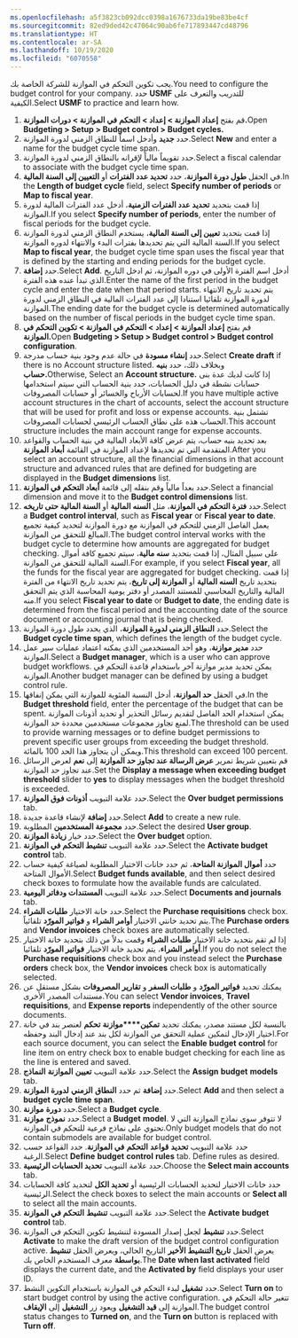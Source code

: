 ```yaml
---
ms.openlocfilehash: a5f3823cb092dcc0398a1676733da19be83be4cf
ms.sourcegitcommit: 82ed9ded42c47064c90ab6fe717893447cd48796
ms.translationtype: HT
ms.contentlocale: ar-SA
ms.lasthandoff: 10/19/2020
ms.locfileid: "6070558"
---
```

<span data-ttu-id="aaae1-101">يجب تكوين التحكم في الموازنة للشركة الخاصة بك.</span><span class="sxs-lookup"><span data-stu-id="aaae1-101">You need to configure the budget control for your company.</span></span> <span data-ttu-id="aaae1-102">حدد **USMF** للتدريب والتعرف على الكيفية.</span><span class="sxs-lookup"><span data-stu-id="aaae1-102">Select **USMF** to practice and learn how.</span></span>

1.  <span data-ttu-id="aaae1-103">قم بفتح **إعداد الموازنة > إعداد > التحكم في الموازنة > دورات الموازنة.**</span><span class="sxs-lookup"><span data-stu-id="aaae1-103">Open **Budgeting > Setup > Budget control > Budget cycles.**</span></span>
2.  <span data-ttu-id="aaae1-104">حدد **جديد** وأدخل اسماً للنطاق الزمني لدورة الموازنة.</span><span class="sxs-lookup"><span data-stu-id="aaae1-104">Select **New** and enter a name for the budget cycle time span.</span></span>
3.  <span data-ttu-id="aaae1-105">حدد تقويماً مالياً لإقرانه بالنطاق الزمني لدورة الموازنة.</span><span class="sxs-lookup"><span data-stu-id="aaae1-105">Select a fiscal calendar to associate with the budget cycle time span.</span></span>
4.  <span data-ttu-id="aaae1-106">في الحقل **طول دورة الموازنة**، حدد **تحديد عدد الفترات** أو **التعيين إلى السنة المالية**.</span><span class="sxs-lookup"><span data-stu-id="aaae1-106">In the **Length of budget cycle** field, select **Specify number of periods** or **Map to fiscal year**.</span></span>
5.  <span data-ttu-id="aaae1-107">إذا قمت بتحديد **تحديد عدد الفترات الزمنية**، أدخل عدد الفترات المالية لدورة الموازنة.</span><span class="sxs-lookup"><span data-stu-id="aaae1-107">If you select **Specify number of periods**, enter the number of fiscal periods for the budget cycle.</span></span>
6.  <span data-ttu-id="aaae1-108">إذا قمت بتحديد **تعيين إلى السنة المالية**، يستخدم النطاق الزمني لدورة الموازنة السنة المالية التي يتم تحديدها بفترات البدء والانتهاء لدوره الموازنة.</span><span class="sxs-lookup"><span data-stu-id="aaae1-108">If you select **Map to fiscal year**, the budget cycle time span uses the fiscal year that is defined by the starting and ending periods for the budget cycle.</span></span>
7.  <span data-ttu-id="aaae1-109">حدد **إضافة**.</span><span class="sxs-lookup"><span data-stu-id="aaae1-109">Select **Add**.</span></span> <span data-ttu-id="aaae1-110">أدخل اسم الفترة الأولى في دوره الموازنة، ثم ادخل التاريخ الذي تبدأ عنده هذه الفترة.</span><span class="sxs-lookup"><span data-stu-id="aaae1-110">Enter the name of the first period in the budget cycle and enter the date when that period starts.</span></span> <span data-ttu-id="aaae1-111">يتم تحديد تاريخ الانتهاء لدورة الموازنة تلقائيا استنادا إلى عدد الفترات المالية في النطاق الزمني لدورة الموازنة.</span><span class="sxs-lookup"><span data-stu-id="aaae1-111">The ending date for the budget cycle is determined automatically based on the number of fiscal periods in the budget cycle time span.</span></span>
8.  <span data-ttu-id="aaae1-112">قم بفتح **إعداد الموازنة > إعداد > التحكم في الموازنة > تكوين التحكم في الموازنة.**</span><span class="sxs-lookup"><span data-stu-id="aaae1-112">Open **Budgeting > Setup > Budget control > Budget control configuration**.</span></span>
9.  <span data-ttu-id="aaae1-113">حدد **إنشاء مسودة** في حالة عدم وجود بنية حساب مدرجة.</span><span class="sxs-lookup"><span data-stu-id="aaae1-113">Select **Create draft** if there is no Account structure listed.</span></span> <span data-ttu-id="aaae1-114">وبخلاف ذلك، حدد **بنيه حساب.**</span><span class="sxs-lookup"><span data-stu-id="aaae1-114">Otherwise, Select an **Account structure.**</span></span> <span data-ttu-id="aaae1-115">إذا كانت لديك عدة بنى حسابات نشطة في دليل الحسابات، حدد بنية الحساب التي سيتم استخدامها لحسابات الأرباح والخسائر أو حسابات المصروفات.</span><span class="sxs-lookup"><span data-stu-id="aaae1-115">If you have multiple active account structures in the chart of accounts, select the account structure that will be used for profit and loss or expense accounts.</span></span> <span data-ttu-id="aaae1-116">تشتمل بنية الحساب هذه على نطاق الحساب الرئيسي لحسابات المصروفات.</span><span class="sxs-lookup"><span data-stu-id="aaae1-116">This account structure includes the main account range for expense accounts.</span></span>
10. <span data-ttu-id="aaae1-117">بعد تحديد بنيه حساب، يتم عرض كافة الأبعاد المالية في بنية الحساب والقواعد المتقدمة التي تم تحديدها لإعداد الموازنة في القائمة **أبعاد الموازنة**.</span><span class="sxs-lookup"><span data-stu-id="aaae1-117">After you select an account structure, all the financial dimensions in that account structure and advanced rules that are defined for budgeting are displayed in the **Budget dimensions** list.</span></span>
11. <span data-ttu-id="aaae1-118">حدد بعداً مالياً وقم بنقله إلى قائمة **أبعاد التحكم في الموازنة**.</span><span class="sxs-lookup"><span data-stu-id="aaae1-118">Select a financial dimension and move it to the **Budget control dimensions** list.</span></span>
12. <span data-ttu-id="aaae1-119">حدد **فترة التحكم في الموازنة**، مثل **السنه المالية** أو **السنة المالية حتى تاريخه**.</span><span class="sxs-lookup"><span data-stu-id="aaae1-119">Select a **Budget control interval**, such as **Fiscal year** or **Fiscal year to date**.</span></span> <span data-ttu-id="aaae1-120">يعمل الفاصل الزمني للتحكم في الموازنة مع دورة الموازنة لتحديد كيفية تجميع المبالغ للتحقق من الموازنة.</span><span class="sxs-lookup"><span data-stu-id="aaae1-120">The budget control interval works with the budget cycle to determine how amounts are aggregated for budget checking.</span></span> <span data-ttu-id="aaae1-121">على سبيل المثال، إذا قمت بتحديد **سنه مالية**، سيتم تجميع كافة أموال السنة المالية للتحقق من الموازنة.</span><span class="sxs-lookup"><span data-stu-id="aaae1-121">For example, if you select **Fiscal year**, all the funds for the fiscal year are aggregated for budget checking.</span></span> <span data-ttu-id="aaae1-122">إذا قمت بتحديد تاريخ **السنه المالية** أو **الموازنة إلى تاريخ**، يتم تحديد تاريخ الانتهاء من الفترة المالية والتاريخ المحاسبي للمستند المصدر أو دفتر يومية المحاسبة الذي يتم التحقق منه.</span><span class="sxs-lookup"><span data-stu-id="aaae1-122">If you select **Fiscal year to date** or **Budget to date**, the ending date is determined from the fiscal period and the accounting date of the source document or accounting journal that is being checked.</span></span>
13. <span data-ttu-id="aaae1-123">حدد **النطاق الزمني لدورة الموازنة**، الذي يحدد طول دورة الموازنة.</span><span class="sxs-lookup"><span data-stu-id="aaae1-123">Select the **Budget cycle time span**, which defines the length of the budget cycle.</span></span>
14. <span data-ttu-id="aaae1-124">حدد **مدير موازنة**، وهو أحد المستخدمين الذي يمكنه اعتماد عمليات سير عمل الموازنة.</span><span class="sxs-lookup"><span data-stu-id="aaae1-124">Select a **Budget manager**, which is a user who can approve budget workflows.</span></span> <span data-ttu-id="aaae1-125">يمكن تحديد مدير موازنة آخر باستخدام قاعدة التحكم في الموازنة.</span><span class="sxs-lookup"><span data-stu-id="aaae1-125">Another budget manager can be defined by using a budget control rule.</span></span>
15. <span data-ttu-id="aaae1-126">في الحقل **حد الموازنة**، أدخل النسبة المئوية للموازنة التي يمكن إنفاقها.</span><span class="sxs-lookup"><span data-stu-id="aaae1-126">In the **Budget threshold** field, enter the percentage of the budget that can be spent.</span></span> <span data-ttu-id="aaae1-127">يمكن استخدام الحد الفاصل لتقديم رسائل التحذير أو تحديد أذونات الموازنة لمنع تجاوز مجموعات مستخدمين محددة حد الموازنة.</span><span class="sxs-lookup"><span data-stu-id="aaae1-127">The threshold can be used to provide warning messages or to define budget permissions to prevent specific user groups from exceeding the budget threshold.</span></span> <span data-ttu-id="aaae1-128">ويمكن أن يتجاوز هذا الحد 100 بالمائة.</span><span class="sxs-lookup"><span data-stu-id="aaae1-128">This threshold can exceed 100 percent.</span></span>
16. <span data-ttu-id="aaae1-129">قم بتعيين شريط تمرير **عرض الرسالة عند تجاوز حد الموازنة** إلى **نعم** لعرض الرسائل عند تجاوز حد الموازنة.</span><span class="sxs-lookup"><span data-stu-id="aaae1-129">Set the **Display a message when exceeding budget threshold** slider to **yes** to display messages when the budget threshold is exceeded.</span></span>
17. <span data-ttu-id="aaae1-130">حدد علامة التبويب **أذونات فوق الموازنة**.</span><span class="sxs-lookup"><span data-stu-id="aaae1-130">Select the **Over budget permissions** tab.</span></span>
18. <span data-ttu-id="aaae1-131">حدد **إضافة** لإنشاء قاعدة جديدة.</span><span class="sxs-lookup"><span data-stu-id="aaae1-131">Select **Add** to create a new rule.</span></span>
19. <span data-ttu-id="aaae1-132">حدد **مجموعة المستخدمين** المطلوبة.</span><span class="sxs-lookup"><span data-stu-id="aaae1-132">Select the desired **User group**.</span></span>
20. <span data-ttu-id="aaae1-133">حدد خيار **زيادة الموازنة**.</span><span class="sxs-lookup"><span data-stu-id="aaae1-133">Select the **Over budget** option.</span></span>
21. <span data-ttu-id="aaae1-134">حدد علامة التبويب **تنشيط التحكم في الموازنة**.</span><span class="sxs-lookup"><span data-stu-id="aaae1-134">Select the **Activate budget control** tab.</span></span>
22. <span data-ttu-id="aaae1-135">حدد **أموال الموازنة المتاحة**، ثم حدد خانات الاختيار المطلوبة لصياغة كيفية حساب الأموال المتاحة.</span><span class="sxs-lookup"><span data-stu-id="aaae1-135">Select **Budget funds available**, and then select desired check boxes to formulate how the available funds are calculated.</span></span>
23. <span data-ttu-id="aaae1-136">حدد علامة التبويب **المستندات ودفاتر اليومية**.</span><span class="sxs-lookup"><span data-stu-id="aaae1-136">Select **Documents and journals** tab.</span></span>
24. <span data-ttu-id="aaae1-137">حدد خانة الاختيار **طلبات الشراء**.</span><span class="sxs-lookup"><span data-stu-id="aaae1-137">Select the **Purchase requisitions** check box.</span></span> <span data-ttu-id="aaae1-138">يتم تحديد خانتي الاختيار **أوامر الشراء** و **فواتير المورّد** تلقائياً.</span><span class="sxs-lookup"><span data-stu-id="aaae1-138">The **Purchase orders** and **Vendor invoices** check boxes are automatically selected.</span></span>
25. <span data-ttu-id="aaae1-139">إذا لم تقم بتحديد خانة الاختيار **طلبات الشراء** وقمت بدلاً من ذلك بتحديد خانة الاختيار **أوامر الشراء**، يتم تحديد خانة الاختيار **فواتير المورّد** تلقائيا.</span><span class="sxs-lookup"><span data-stu-id="aaae1-139">If you do not select the **Purchase requisitions** check box and you instead select the **Purchase orders** check box, the **Vendor invoices** check box is automatically selected.</span></span>
26. <span data-ttu-id="aaae1-140">يمكنك تحديد **فواتير المورّد** و **طلبات السفر** و **تقارير المصروفات** بشكل مستقل عن مستندات المصدر الأخرى.</span><span class="sxs-lookup"><span data-stu-id="aaae1-140">You can select **Vendor invoices**, **Travel requisitions**, and **Expense reports** independently of the other source documents.</span></span>
27. <span data-ttu-id="aaae1-141">بالنسبة لكل مستند مصدر، يمكنك تحديد **تمكين\*\*\*\*موازنة** **تحكم** لعنصر بند في خانة اختيار الإدخال لتمكين عملية التحقق من الموازنة لكل بند عند إدخال البند وحفظه.</span><span class="sxs-lookup"><span data-stu-id="aaae1-141">For each source document, you can select the **Enable** **budget** **control** for line item on entry check box to enable budget checking for each line as the line is entered and saved.</span></span>
28. <span data-ttu-id="aaae1-142">حدد علامة التبويب **تعيين** **الموازنة** **النماذج**.</span><span class="sxs-lookup"><span data-stu-id="aaae1-142">Select the **Assign** **budget** **models** tab.</span></span>
29. <span data-ttu-id="aaae1-143">حدد **إضافة** ثم حدد **النطاق** **الزمني** **لدورة**
    **الموازنة**.</span><span class="sxs-lookup"><span data-stu-id="aaae1-143">Select **Add** and then select a **budget** **cycle** **time**
**span**.</span></span>
30. <span data-ttu-id="aaae1-144">حدد **دورة** **موازنة**.</span><span class="sxs-lookup"><span data-stu-id="aaae1-144">Select a **Budget** **cycle**.</span></span>
31. <span data-ttu-id="aaae1-145">حدد **نموذج** **موازنة**.</span><span class="sxs-lookup"><span data-stu-id="aaae1-145">Select a **Budget** **model**.</span></span> <span data-ttu-id="aaae1-146">لا تتوفر سوى نماذج الموازنة التي لا تحتوي على نماذج فرعية للتحكم في الموازنة.</span><span class="sxs-lookup"><span data-stu-id="aaae1-146">Only budget models that do not contain submodels are available for budget control.</span></span>
32. <span data-ttu-id="aaae1-147">حدد علامة التبويب **تحديد** **قواعد** **التحكم** **في الموازنة**. حدد القواعد حسب الرغبة.</span><span class="sxs-lookup"><span data-stu-id="aaae1-147">Select **Define** **budget** **control** **rules** tab. Define rules as desired.</span></span>
33. <span data-ttu-id="aaae1-148">حدد علامة التبويب **تحديد الحسابات الرئيسية**.</span><span class="sxs-lookup"><span data-stu-id="aaae1-148">Choose the **Select main accounts** tab.</span></span>
34. <span data-ttu-id="aaae1-149">حدد خانات الاختيار لتحديد الحسابات الرئيسية أو **تحديد الكل** لتحديد كافة الحسابات الرئيسية.</span><span class="sxs-lookup"><span data-stu-id="aaae1-149">Select the check boxes to select the main accounts or  **Select all** to select all the main accounts.</span></span>
35. <span data-ttu-id="aaae1-150">حدد علامة التبويب **تنشيط** **التحكم في** **الموازنة**.</span><span class="sxs-lookup"><span data-stu-id="aaae1-150">Select the **Activate** **budget** **control** tab.</span></span>
36. <span data-ttu-id="aaae1-151">حدد **تنشيط** لجعل إصدار المسودة لتنشيط تكوين التحكم في الموازنة.</span><span class="sxs-lookup"><span data-stu-id="aaae1-151">Select **Activate** to make the draft version of the budget control configuration active.</span></span> <span data-ttu-id="aaae1-152">يعرض الحقل **تاريخ التنشيط الأخير** التاريخ الحالي، ويعرض الحقل **تنشيط بواسطة** معرف المستخدم الخاص بك.</span><span class="sxs-lookup"><span data-stu-id="aaae1-152">The **Date when last activated** field displays the current date, and the **Activated by** field displays your user ID.</span></span>
37. <span data-ttu-id="aaae1-153">حدد **تشغيل** لبدء التحكم في الموازنة باستخدام التكوين النشط.</span><span class="sxs-lookup"><span data-stu-id="aaae1-153">Select **Turn on** to start budget control by using the active configuration.</span></span> <span data-ttu-id="aaae1-154">تتغير حالة التحكم في الموازنة إلى **قيد التشغيل** ويعود زر **التشغيل** إلى **الإيقاف**.</span><span class="sxs-lookup"><span data-stu-id="aaae1-154">The budget control status changes to **Turned on**, and the **Turn on** button is replaced with **Turn off**.</span></span>
